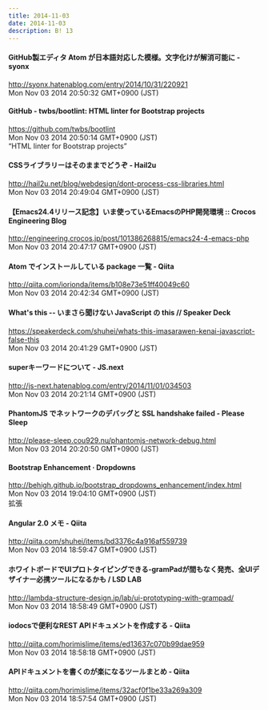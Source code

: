 ```yaml
---
title: 2014-11-03
date: 2014-11-03
description: B! 13
---
```


#### GitHub製エディタ Atom が日本語対応した模様。文字化けが解消可能に - syonx
http://syonx.hatenablog.com/entry/2014/10/31/220921<br>
Mon Nov 03 2014 20:50:32 GMT+0900 (JST)<br>


#### GitHub - twbs/bootlint: HTML linter for Bootstrap projects
https://github.com/twbs/bootlint<br>
Mon Nov 03 2014 20:50:14 GMT+0900 (JST)<br>
“HTML linter for Bootstrap projects”


#### CSSライブラリーはそのままでどうぞ - Hail2u
http://hail2u.net/blog/webdesign/dont-process-css-libraries.html<br>
Mon Nov 03 2014 20:49:04 GMT+0900 (JST)<br>


#### 【Emacs24.4リリース記念】いま使っているEmacsのPHP開発環境 :: Crocos Engineering Blog
http://engineering.crocos.jp/post/101386268815/emacs24-4-emacs-php<br>
Mon Nov 03 2014 20:47:17 GMT+0900 (JST)<br>


#### Atom でインストールしている package 一覧 - Qiita
http://qiita.com/iorionda/items/b108e73e51ff40049c60<br>
Mon Nov 03 2014 20:42:34 GMT+0900 (JST)<br>


#### What's this -- いまさら聞けない JavaScript の this // Speaker Deck
https://speakerdeck.com/shuhei/whats-this-imasarawen-kenai-javascript-false-this<br>
Mon Nov 03 2014 20:41:29 GMT+0900 (JST)<br>


#### superキーワードについて - JS.next
http://js-next.hatenablog.com/entry/2014/11/01/034503<br>
Mon Nov 03 2014 20:21:14 GMT+0900 (JST)<br>


#### PhantomJS でネットワークのデバッグと SSL handshake failed - Please Sleep
http://please-sleep.cou929.nu/phantomjs-network-debug.html<br>
Mon Nov 03 2014 20:20:50 GMT+0900 (JST)<br>


#### Bootstrap Enhancement · Dropdowns
http://behigh.github.io/bootstrap_dropdowns_enhancement/index.html<br>
Mon Nov 03 2014 19:04:10 GMT+0900 (JST)<br>
拡張


#### Angular 2.0 メモ - Qiita
http://qiita.com/shuhei/items/bd3376c4a916af559739<br>
Mon Nov 03 2014 18:59:47 GMT+0900 (JST)<br>


#### ホワイトボードでUIプロトタイピングできる-gramPadが間もなく発売、全UIデザイナー必携ツールになるかも / LSD LAB
http://lambda-structure-design.jp/lab/ui-prototyping-with-grampad/<br>
Mon Nov 03 2014 18:58:49 GMT+0900 (JST)<br>


#### iodocsで便利なREST APIドキュメントを作成する - Qiita
http://qiita.com/horimislime/items/ed13637c070b99dae959<br>
Mon Nov 03 2014 18:58:18 GMT+0900 (JST)<br>


#### APIドキュメントを書くのが楽になるツールまとめ - Qiita
http://qiita.com/horimislime/items/32acf0f1be33a269a309<br>
Mon Nov 03 2014 18:57:54 GMT+0900 (JST)<br>


